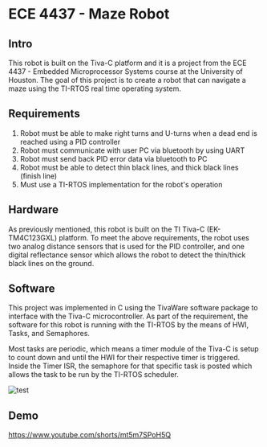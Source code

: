 # ECE 4437 - Maze Robot

## Intro
This robot is built on the Tiva-C platform and it is a project from the ECE 4437 - Embedded Microprocessor Systems course at the University of Houston. The goal of this project is to create a robot that can navigate a maze using the TI-RTOS real time operating system.

## Requirements

1. Robot must be able to make right turns and U-turns when a dead end is reached using a PID controller
2. Robot must communicate with user PC via bluetooth by using UART
3. Robot must send back PID error data via bluetooth to PC
4. Robot must be able to detect thin black lines, and thick black lines (finish line)
5. Must use a TI-RTOS implementation for the robot's operation

## Hardware
As previously mentioned, this robot is built on the TI Tiva-C (EK-TM4C123GXL) platform. To meet the above requirements, the robot uses two analog distance sensors that is used for the PID controller, and one digital reflectance sensor which allows the robot to detect the thin/thick black lines on the ground.

## Software
This project was implemented in C using the TivaWare software package to interface with the Tiva-C microcontroller. As part of the requirement, the software for this robot is running with the TI-RTOS by the means of HWI, Tasks, and Semaphores.

Most tasks are periodic, which means a timer module of the Tiva-C is setup to count down and until the HWI for their respective timer is triggered. Inside the Timer ISR, the semaphore for that specific task is posted which allows the task to be run by the TI-RTOS scheduler.

![test](https://user-images.githubusercontent.com/46465969/204386864-cd091bbf-2eca-4e99-b802-8aa335e1bbb3.jpg)

## Demo
https://www.youtube.com/shorts/mt5m7SPoH5Q
